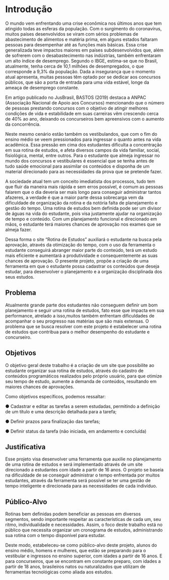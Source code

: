 # Introdução

O mundo vem enfrentando uma crise econômica nos últimos anos que tem atingido todas as esferas da população. Com o surgimento do coronavírus, muitos países desenvolvidos se viram com sérios problemas de abastecimento de alimentos e matéria prima, em alguns estados faltaram pessoas para desempenhar até as funções mais básicas. Essa crise generalizada teve impactos maiores em países subdesenvolvidos que, além de sofrerem com o desabastecimento nas indústrias, também enfrentaram um alto índice de desemprego. Segundo o IBGE, estima-se que no Brasil, atualmente, tenha cerca de 10,1 milhões de desempregados, o que corresponde a 9,3% da população. Dada a insegurança que o momento atual apresenta, muitas pessoas têm optado por se dedicar aos concursos públicos, que são a porta de entrada para uma vida estável, longe da ameaça de desemprego constante.

Em artigo publicado no JusBrasil, BASTOS (2019) destaca a ANPAC (Associação Nacional de Apoio aos Concursos) mencionando que o número de pessoas prestando concursos com o objetivo de atingir melhores condições de vida e estabilidade em suas carreiras vêm crescendo cerca de 40% ao ano, deixando os concurseiros bem apreensivos com o aumento da concorrência.

 Neste mesmo cenário estão também os vestibulandos, que com o fim do ensino médio se veem pressionados para ingressar o quanto antes na vida acadêmica. Essa pressão em cima dos estudantes dificulta a concentração em sua rotina de estudos, e afeta diversos campos da vida familiar, social, fisiológica, mental, entre outros. Para o estudante que almeja ingressar no mundo dos concursos e vestibulares é essencial que se tenha antes de tudo saúde emocional para assimilar os conteúdos e disponha de um material direcionado para as necessidades da prova que se pretende fazer.
 
 A sociedade atual tem um conceito imediatista dos processos, tudo tem que fluir da maneira mais rápida e sem erros possível, é comum as pessoas falarem que o dia deveria ser mais longo para conseguir administrar tantos afazeres, a verdade é que a maior parte dessa sobrecarga vem da dificuldade de organização da rotina e da notória falta de planejamento e gestão do tempo. Uma rotina de estudos bem definida pode ser um divisor de águas na vida do estudante, pois visa justamente ajudar na organização de tempo e conteúdo. Com um planejamento funcional e direcionado em mãos, o estudante terá maiores chances de aprovação nos exames que se almeja fazer. 

Dessa forma o site “Rotina de Estudos” auxiliará o estudante na busca pela aprovação, através da otimização do tempo, com o uso da ferramenta o estudante conseguirá abranger maior parte do conteúdo, terá um estudo mais eficiente e aumentará a produtividade e consequentemente as suas chances de aprovação. O presente projeto, propõe a criação de uma ferramenta em que o estudante possa cadastrar os conteúdos que deseja estudar, para desenvolver o planejamento e a organização disciplinada dos seus estudos.


## Problema
Atualmente grande parte dos estudantes não conseguem definir um bom planejamento e seguir uma rotina de estudos, fato esse que impacta em sua performance, atrelado a isso,muitos também enfrentam  dificuldades de acompanhar o seu progresso nas matérias que são mais extensas. O problema que se busca resolver com este projeto é estabelecer uma rotina de estudos que contribua para o melhor desempenho do estudante e concurseiro.

## Objetivos
O objetivo geral deste trabalho é a criação de um site que possibilite ao estudante organizar sua rotina de estudos, através do cadastro de conteúdos programáticos realizados pelo próprio usuário, para que otimize seu tempo de estudo, aumente a demanda de conteúdos, resultando em maiores chances de aprovações. 

Como objetivos específicos, podemos ressaltar:

●	Cadastrar e editar as tarefas a serem estudadas, permitindo a definição de um título e uma descrição detalhada para a tarefa;

●	Definir prazos para finalização das tarefas;

●	Definir status da tarefa (não iniciada, em andamento e concluída)


## Justificativa

Esse projeto visa desenvolver uma ferramenta que auxilie no planejamento de uma rotina de estudos e será implementado através de um site direcionado a estudantes com idade a partir de 16 anos.  O projeto se baseia na dificuldade de se conseguir administrar o tempo enfrentada por muitos estudantes, através da ferramenta será possível se ter uma gestão de tempo inteligente e direcionada para as necessidades de cada indivíduo.

## Público-Alvo

Rotinas bem definidas podem beneficiar as pessoas em diversos segmentos, sendo importante respeitar as características de cada um, seu ritmo, individualidade e necessidades. Assim, o foco deste trabalho está no público que necessita organizar um cronograma de estudos, administrando sua rotina com o tempo disponível para estudar. 

Deste modo, estabeleceu-se como público-alvo deste projeto, alunos do ensino médio, homens e mulheres, que estão se preparando para o vestibular e ingressos no ensino superior, com idades a partir de 16 anos. E para concurseiros, que se encontram em constante preparo, com idades a partir de 18 anos, brasileiros natos ou naturalizados que utilizam de ferramentas tecnológicas como aliada aos estudos.


